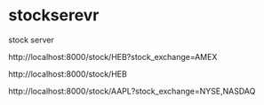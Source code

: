 # stockserevr
stock server

http://localhost:8000/stock/HEB?stock_exchange=AMEX

http://localhost:8000/stock/HEB

http://localhost:8000/stock/AAPL?stock_exchange=NYSE,NASDAQ